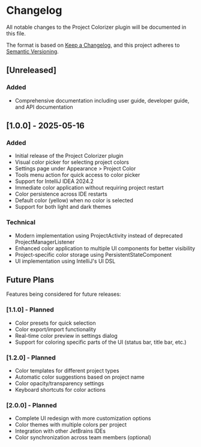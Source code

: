 # Changelog

All notable changes to the Project Colorizer plugin will be documented in this file.

The format is based on [Keep a Changelog](https://keepachangelog.com/en/1.0.0/),
and this project adheres to [Semantic Versioning](https://semver.org/spec/v2.0.0.html).

## [Unreleased]

### Added
- Comprehensive documentation including user guide, developer guide, and API documentation

## [1.0.0] - 2025-05-16

### Added
- Initial release of the Project Colorizer plugin
- Visual color picker for selecting project colors
- Settings page under Appearance > Project Color
- Tools menu action for quick access to color picker
- Support for IntelliJ IDEA 2024.2
- Immediate color application without requiring project restart
- Color persistence across IDE restarts
- Default color (yellow) when no color is selected
- Support for both light and dark themes

### Technical
- Modern implementation using ProjectActivity instead of deprecated ProjectManagerListener
- Enhanced color application to multiple UI components for better visibility
- Project-specific color storage using PersistentStateComponent
- UI implementation using IntelliJ's UI DSL

## Future Plans

Features being considered for future releases:

### [1.1.0] - Planned
- Color presets for quick selection
- Color export/import functionality
- Real-time color preview in settings dialog
- Support for coloring specific parts of the UI (status bar, title bar, etc.)

### [1.2.0] - Planned
- Color templates for different project types
- Automatic color suggestions based on project name
- Color opacity/transparency settings
- Keyboard shortcuts for color actions

### [2.0.0] - Planned
- Complete UI redesign with more customization options
- Color themes with multiple colors per project
- Integration with other JetBrains IDEs
- Color synchronization across team members (optional)